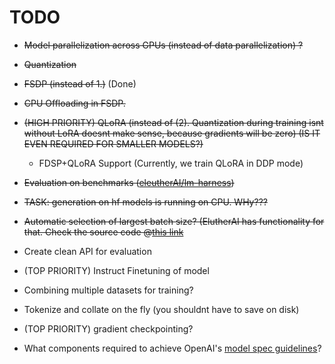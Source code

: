 # TODO

- ~~Model parallelization across GPUs (instead of data parallelization) ?~~
- ~~Quantization~~
- ~~FSDP (instead of 1.)~~ (Done)
- ~~CPU Offloading in FSDP.~~
- ~~(HIGH PRIORITY) QLoRA (instead of (2). Quantization during training isnt without LoRA doesnt make sense, because gradients will be zero) (IS IT EVEN REQUIRED FOR SMALLER MODELS?)~~
    - FDSP+QLoRA Support (Currently, we train QLoRA in DDP mode)
- ~~Evaluation on benchmarks ([eleutherAI/lm-harness](https://github.com/EleutherAI/lm-evaluation-harness))~~

- ~~TASK: generation on hf models is running on CPU. WHy???~~
- ~~Automatic selection of largest batch size? (ElutherAI has functionality for that. Check the source code @[this link](https://github.com/EleutherAI/lm-evaluation-harness/blob/b24ac4b8eb7b32e30f45c16a5be78670dcb25f47/lm_eval/models/huggingface.py#L674)~~
- Create clean API for evaluation 
- (TOP PRIORITY) Instruct Finetuning of model


- Combining multiple datasets for training? 
- Tokenize and collate on the fly (you shouldnt have to save on disk)
- (TOP PRIORITY) gradient checkpointing?

- What components required to achieve OpenAI's [model spec guidelines](https://openai.com/index/introducing-the-model-spec/)?






